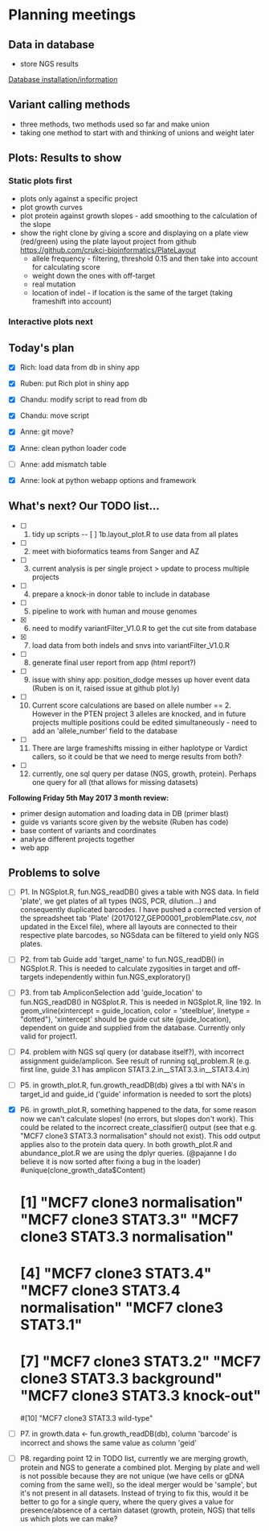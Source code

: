 # Planning meetings

## Data in database
- store NGS results

[Database installation/information](postgres.md)


## Variant calling methods

- three methods, two methods used so far and make union
- taking one method to start with and thinking of unions and weight later

## Plots: Results to show

### Static plots first
- plots only against a specific project
- plot growth curves
- plot protein against growth slopes - add smoothing to the calculation of the slope
- show the right clone by giving a score and displaying on a plate view (red/green) using the plate layout project from github https://github.com/crukci-bioinformatics/PlateLayout
  - allele frequency - filtering, threshold 0.15 and then take into account for calculating score
  - weight down the ones with off-target
  - real mutation
  - location of indel - if location is the same of the target (taking frameshift into account)

### Interactive plots next

## Today's plan
- [x] Rich: load data from db in shiny app
- [x] Ruben: put Rich plot in shiny app
- [x] Chandu: modify script to read from db
- [x] Chandu: move script
- [x] Anne: git move?
- [x] Anne: clean python loader code
- [ ] Anne: add mismatch table
- [x] Anne: look at python webapp options and framework


## What's next? Our TODO list...
- [ ] 1. tidy up scripts
-- [ ] 1b.layout_plot.R to use data from all plates
- [ ] 2. meet with bioformatics teams from Sanger and AZ
- [ ] 3. current analysis is per single project > update to process multiple projects
- [ ] 4. prepare a knock-in donor table to include in database
- [ ] 5. pipeline to work with human and mouse genomes
- [x] 6. need to modify variantFilter_V1.0.R to get the cut site from database
- [x] 7. load data from both indels and snvs into variantFilter_V1.0.R
- [ ] 8. generate final user report from app (html report?)
- [ ] 9. issue with shiny app: position_dodge messes up hover event data (Ruben is on it, raised issue at github plot.ly)
- [ ] 10. Current score calculations are based on allele number == 2. However in the PTEN project 3 alleles are knocked, and in future projects multiple positions could be edited simultaneously - need to add an 'allele_number' field to the database
- [ ] 11. There are large frameshifts missing in either haplotype or Vardict callers, so it could be that we need to merge results from both?
- [ ] 12. currently, one sql query per datase (NGS, growth, protein). Perhaps one query for all (that allows for missing datasets)

**Following Friday 5th May 2017 3 month review:**
- primer design automation and loading data in DB (primer blast)
- guide vs variants score given by the website (Ruben has code)
- base content of variants and coordinates
- analyse different projects together
- web app

## Problems to solve
- [ ] P1. In NGSplot.R, fun.NGS_readDB() gives a table with NGS data. In field 'plate', we get plates of all types (NGS, PCR, dilution...) and consequently duplicated barcodes. I have pushed a corrected version of the spreadsheet tab 'Plate' (20170127_GEP00001_problemPlate.csv, *not* updated in the Excel file), where all layouts are connected to their respective plate barcodes, so NGSdata can be filtered to yield only NGS plates.
- [ ] P2. from tab Guide add 'target_name' to fun.NGS_readDB() in NGSplot.R. This is needed to calculate zygosities in target and off-targets independently within fun.NGS_exploratory()
- [ ] P3. from tab AmpliconSelection add 'guide_location' to fun.NGS_readDB() in NGSplot.R. This is needed in NGSplot.R, line 192. In geom_vline(xintercept = guide_location, color = 'steelblue', linetype = "dotted"), 'xintercept' should be guide cut site (guide_location), dependent on guide and supplied from the database. Currently only valid for project1.
- [ ] P4. problem with NGS sql query (or database itself?), with incorrect assignment guide/amplicon. See result of running sql_problem.R (e.g. first line, guide 3.1 has amplicon  STAT3.2.in__STAT3.3.in__STAT3.4.in)
- [ ] P5. in growth_plot.R, fun.growth_readDB(db) gives a tbl with NA's in target_id and guide_id ('guide' information is needed to sort the plots)
- [x] P6. in growth_plot.R, something happened to the data, for some reason now we can't calculate slopes! (no errors, but slopes don't work). This could be related to the incorrect create_classifier() output (see that e.g. "MCF7 clone3 STAT3.3 normalisation" should not exist). This odd output applies also to the protein data query. In both growth_plot.R and abundance_plot.R we are using the dplyr queries. (@pajanne I do believe it is now sorted after fixing a bug in the loader)
    #unique(clone_growth_data$Content)
    # [1] "MCF7 clone3 normalisation"         "MCF7 clone3 STAT3.3"               "MCF7 clone3 STAT3.3 normalisation"
    # [4] "MCF7 clone3 STAT3.4"               "MCF7 clone3 STAT3.4 normalisation" "MCF7 clone3 STAT3.1"              
    # [7] "MCF7 clone3 STAT3.2"               "MCF7 clone3 STAT3.3 background"    "MCF7 clone3 STAT3.3 knock-out"    
    #[10] "MCF7 clone3 STAT3.3 wild-type"
    
- [ ] P7. in growth.data <- fun.growth_readDB(db), column 'barcode' is incorrect and shows the same value as column 'geid'
- [ ] P8. regarding point 12 in TODO list, currently we are merging growth, protein and NGS to generate a combined plot. Merging by plate and well is not possible because they are not unique (we have cells or gDNA coming from the same well), so the ideal merger would be 'sample', but it's not present in all datasets. Instead of trying to fix this, would it be better to go for a single query, where the query gives a value for presence/absence of a certain dataset (growth, protein, NGS) that tells us which plots we can make?

